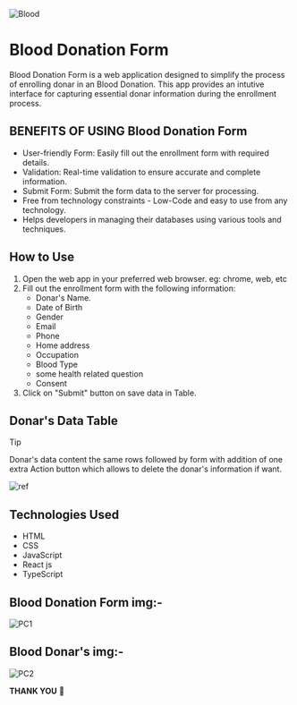![Blood](https://i.ibb.co/TTJVS3R/OIP.jpg) 
# Blood Donation Form

Blood Donation Form is a web application designed to simplify the process of enrolling donar in an Blood Donation. This app provides an intutive interface for capturing essential donar information during the enrollment process.

## BENEFITS OF USING Blood Donation Form

- User-friendly Form: Easily fill out the enrollment form with required details.
- Validation: Real-time validation to ensure accurate and complete information.
- Submit Form: Submit the form data to the server for processing.
- Free from technology constraints - Low-Code and easy to use from any technology.
- Helps developers in managing their databases using various tools and techniques.




## How to Use 

1. Open the web app in your preferred web browser. eg: chrome, web, etc
1. Fill out the enrollment form with the following information:
   - Donar's Name.
   - Date of Birth
   - Gender
   - Email
   - Phone
   - Home address
   - Occupation
   - Blood Type
   - some health related question 
   - Consent
1. Click on "Submit" button on save data in Table.

## Donar's Data Table 

> [!TIP]
> Donar's data content the same rows followed by form with addition of one extra Action button which allows to delete the donar's information if want.

![ref](https://i.ibb.co/5LQwy53/Screenshot-117.png)


## Technologies Used
+ HTML
+ CSS
+ JavaScript 
+ React js
+ TypeScript


## Blood Donation Form img:- 
![PC1](https://i.ibb.co/vkyfcT1/Web-capture-22-1-2024-154324-localhost.jpg)

## Blood Donar's img:-
![PC2](https://i.ibb.co/THYnPSb/table.png)



**THANK YOU**
:pray:
